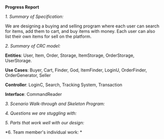 **Progress Report**

*1. Summary of Specification:*

We are designing a buying and selling program where each user can search for items, add them to cart, and buy items with money. Each user can also list their own items for sell on the platform.

*2. Summary of CRC model:*

**Entities**: User, Item, Order, Storage, ItemStorage, OrderStorage, UserStorage.

**Use Cases**: Buyer, Cart, Finder, God, ItemFinder, LoginU, OrderFinder, OrderGenerator, Seller

**Controller**: LoginC, Search, Tracking System, Transaction

**Interface**: CommandReader

*3. Scenario Walk-through and Skeleton Program:*


*4. Questions we are stuggling with:*

*5. Parts that work well with our design:*

*6. Team member's individual work: *